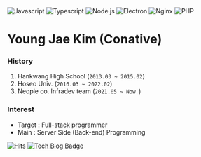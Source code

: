 <span>
  <img alt="Javascript" src ="https://img.shields.io/badge/Javascript-F7DF1E.svg?&style=for-the-badge&logo=Javascript&logoColor=white"/>  
</span>
<span>
  <img alt="Typescript" src ="https://img.shields.io/badge/Typescript-3178C6.svg?&style=for-the-badge&logo=Typescript&logoColor=white"/>
</span>
<span>
  <img alt="Node.js" src ="https://img.shields.io/badge/Node.js-339933.svg?&style=for-the-badge&logo=Node.js&logoColor=white"/>
</span>
<span>
  <img alt="Electron" src ="https://img.shields.io/badge/Electron-47848F.svg?&style=for-the-badge&logo=Electron&logoColor=white"/>
</span>

<span>
  <img alt="Nginx" src ="https://img.shields.io/badge/Nginx-009639.svg?&style=for-the-badge&logo=Nginx&logoColor=white"/>
</span>

<span>
  <img alt="PHP" src ="https://img.shields.io/badge/PHP-777BB4.svg?&style=for-the-badge&logo=PHP&logoColor=white"/>
</span>

# Young Jae Kim (Conative)

### History
  1. Hankwang High School (`2013.03 ~ 2015.02`)
  1. Hoseo Univ. (`2016.03 ~ 2022.02`)
  1. Neople co. Infradev team (`2021.05 ~ Now `)

### Interest
  - Target : Full-stack programmer<br>
  - Main : Server Side (Back-end) Programming

[![Hits](https://hits.seeyoufarm.com/api/count/incr/badge.svg?url=https%3A%2F%2Fgithub.com%2F%2520Positive-Conative%2Fhit-counter)](https://hits.seeyoufarm.com)
[![Tech Blog Badge](http://img.shields.io/badge/-Tech%20blog-black?style=flat-square&logo=github&link=https://conative.tistory.com/)](https://conative.tistory.com/)


<!--
## Todo next
<table>
  <tr>
    <th><b>Front-end</b></th>
    <th><b>Back-end</b></th>
    <th><b>Database</b></th>
    <th><b>Network</b></th>
    <th><b>ETC.</b></th>
  </tr>
  <tr>
    <th>
      Angular <br>
      <del>React</del>, Native <br>
      <del>Express</del>
    </th>
    <th>
      Python <br>
      <del>Java</del> <br>
      <del>PHP</del> <br>
      <del>Node.js(JS, TS)</del>
    </th>
    <th>
      <del>RDBMS - MySQL</del> <br>
      <del>RDBMS - MariaDB</del> <br>
      RDBMS - MS-SQL <br>
      <del>NoSQL - MongoDB</del> <br>
    </th>
    <th>
      <del>HTTP, TCP/IP, DNS</del> <br>
      <del>How to Socket work</del> <br>
      <del>Rest API (HTTP)</del> <br>
      <del>HTTPS Setting</del>
    </th>
    <th>
      Cashing(Redis, Memcashed) <br>
      Authentication(Security) <br>
      Distrubuted system(Cap theorem, Base principle) <br>
    </th>
  </tr>
</table>
-->




<!--
**Positive-Conative/Positive-conative** is a ✨ _special_ ✨ repository because its `README.md` (this file) appears on your GitHub profile.

Here are some ideas to get you started:

- 🔭 I’m currently working on ...
- 🌱 I’m currently learning ...
- 👯 I’m looking to collaborate on ...
- 🤔 I’m looking for help with ...
- 💬 Ask me about ...
- 📫 How to reach me: ...
- 😄 Pronouns: ...
- ⚡ Fun fact: ...
-->

